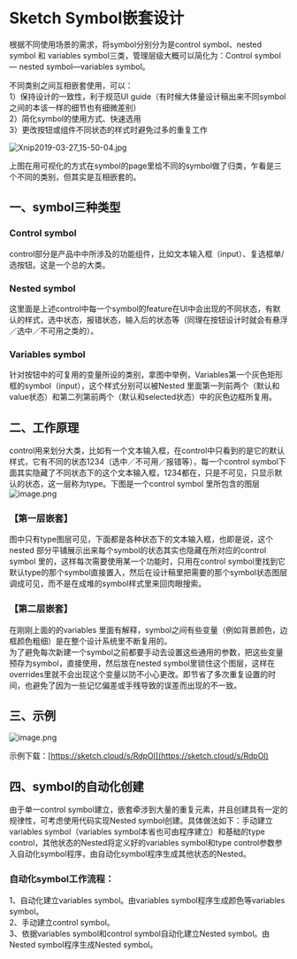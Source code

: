 # Sketch Symbol嵌套设计

根据不同使用场景的需求，将symbol分别分为是control symbol、nested symbol 和 variables symbol三类，管理层级大概可以简化为：Control symbol— nested symbol—variables symbol。

不同类别之间互相嵌套使用，可以：  
1）保持设计的一致性，利于规范UI guide（有时候大体量设计稿出来不同symbol之间的本该一样的细节也有细微差别）  
2）简化symbol的使用方式、快速选用  
3）更改按钮或组件不同状态的样式时避免过多的重复工作

![Xnip2019-03-27\_15-50-04.jpg](https://cdn.nlark.com/yuque/0/2019/jpeg/120638/1553673034874-1622387f-6da8-4df1-890a-3b6e99e801af.jpeg#align=left&display=inline&height=847&name=Xnip2019-03-27_15-50-04.jpg&originHeight=1420&originWidth=1250&size=202114&status=done&width=746)

上图在用可视化的方式在symbol的page里给不同的symbol做了归类，乍看是三个不同的类别，但其实是互相嵌套的。

## 一、symbol三种类型

### Control symbol

control部分是产品中中所涉及的功能组件，比如文本输入框（input）、复选框单/选按钮。这是一个总的大类。

### Nested symbol

这里面是上述control中每一个symbol的feature在UI中会出现的不同状态，有默认的样式，选中状态，报错状态，输入后的状态等（同理在按钮设计时就会有悬浮／选中／不可用之类的）。

### Variables symbol

针对按钮中的可复用的变量所设的类别，拿图中举例，Variables第一个灰色矩形框的symbol（input），这个样式分别可以被Nested 里面第一列前两个（默认和value状态）和第二列第前两个（默认和selected状态）中的灰色边框所复用。

## 二、工作原理

control用来划分大类，比如有一个文本输入框，在control中只看到的是它的默认样式，它有不同的状态1234（选中／不可用／报错等），每一个control symbol下面其实隐藏了不同状态下的这个文本输入框，1234都在，只是不可见，只显示默认的状态，这一层称为type。下图是一个control symbol 里所包含的图层  
![image.png](https://cdn.nlark.com/yuque/0/2019/png/120638/1553672837689-eb2a54ec-2952-4a63-91bd-08116d46055c.png#align=left&display=inline&height=315&name=image.png&originHeight=692&originWidth=396&size=68837&status=done&width=180)

### 【第一层嵌套】

图中只有type图层可见，下面都是各种状态下的文本输入框，也即是说，这个nested 部分平铺展示出来每个symbol的状态其实也隐藏在所对应的control symbol 里的，这样每次需要使用某一个功能时，只用在control symbol里找到它默认type的那个symbol直接置入，然后在设计稿里把需要的那个symbol状态图层调成可见，而不是在成堆的symbol样式里来回肉眼搜索。

### 【第二层嵌套】

在刚刚上面的的variables 里面有解释，symbol之间有些变量（例如背景颜色，边框颜色粗细）是在整个设计系统里不断复用的。  
为了避免每次新建一个symbol之前都要手动去设置这些通用的参数，把这些变量预存为symbol，直接使用，然后放在nested symbol里锁住这个图层，这样在overrides里就不会出现这个变量以防不小心更改。即节省了多次重复设置的时间，也避免了因为一些记忆偏差或手残导致的误差而出现的不一致。

## 三、示例

![image.png](https://cdn.nlark.com/yuque/0/2019/png/120638/1553673626354-a354845b-5a65-47df-821b-2e5fb10ceb2b.png#align=left&display=inline&height=295&name=image.png&originHeight=600&originWidth=800&size=55332&status=done&width=393)

示例下载：[https://sketch.cloud/s/RdpOl](https://sketch.cloud/s/RdpOl)

## 四、symbol的自动化创建

由于单一control symbol建立，嵌套牵涉到大量的重复元素，并且创建具有一定的规律性，可考虑使用代码实现Nested symbol创建。具体做法如下：手动建立variables symbol（variables symbol本省也可由程序建立）和基础的type control，其他状态的Nested将定义好的variables symbol和type control参数参入自动化symbol程序，由自动化symbol程序生成其他状态的Nested。

### 自动化symbol工作流程：

1、自动化建立variables symbol。由variables symbol程序生成颜色等variables symbol。  
2、手动建立control symbol。  
3、依据variables symbol和control symbol自动化建立Nested symbol。由Nested symbol程序生成Nested symbol。

